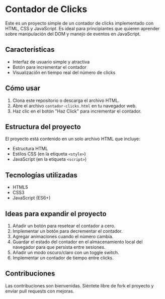 # Contador de Clicks

Este es un proyecto simple de un contador de clicks implementado con HTML, CSS y JavaScript. Es ideal para principiantes que quieren aprender sobre manipulación del DOM y manejo de eventos en JavaScript.

## Características

- Interfaz de usuario simple y atractiva
- Botón para incrementar el contador
- Visualización en tiempo real del número de clicks

## Cómo usar

1. Clona este repositorio o descarga el archivo HTML.
2. Abre el archivo `contador-clicks.html` en tu navegador web.
3. Haz clic en el botón "Haz Click" para incrementar el contador.

## Estructura del proyecto

El proyecto está contenido en un solo archivo HTML que incluye:

- Estructura HTML
- Estilos CSS (en la etiqueta `<style>`)
- JavaScript (en la etiqueta `<script>`)

## Tecnologías utilizadas

- HTML5
- CSS3
- JavaScript (ES6+)
## Ideas para expandir el proyecto

1. Añadir un botón para resetear el contador a cero.
2. Implementar un botón para decrementar el contador.
3. Agregar animaciones cuando el número cambia.
4. Guardar el estado del contador en el almacenamiento local del navegador para que persista entre sesiones.
5. Añadir un modo oscuro/claro con un toggle switch.
6. Implementar un contador de tiempo entre clicks.

## Contribuciones

Las contribuciones son bienvenidas. Siéntete libre de fork el proyecto y enviar pull requests con mejoras.
